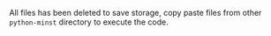 All files has been deleted to save storage, copy paste files from other `python-minst` directory to execute the code.

